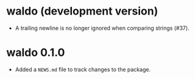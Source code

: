 # waldo (development version)

* A trailing newline is no longer ignored when comparing strings (#37).

# waldo 0.1.0

* Added a `NEWS.md` file to track changes to the package.
